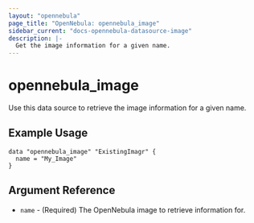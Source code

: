 ```yaml
---
layout: "opennebula"
page_title: "OpenNebula: opennebula_image"
sidebar_current: "docs-opennebula-datasource-image"
description: |-
  Get the image information for a given name.
---
```


# opennebula_image

Use this data source to retrieve the image information for a given name.

## Example Usage

```hcl
data "opennebula_image" "ExistingImagr" {
  name = "My_Image"
}
```

## Argument Reference

 * `name` - (Required) The OpenNebula image to retrieve information for.

